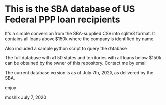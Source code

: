This is the SBA database of US Federal PPP loan recipients
=============================================================


It's a simple conversion from the SBA-supplied CSV into sqlite3 format. 
It contains all loans above $150k where the company is identified by name. 

Also included a sample python script to query the database

The full database with all 50 states and territories with all loans below $150k
can be obtained by the owner of this repository. Contact me by email

The current database version is as of July 7th, 2020, as delivered by the SBA. 


enjoy

moshix
July 7, 2020
